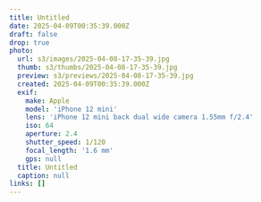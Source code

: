 ```yaml
---
title: Untitled
date: 2025-04-09T00:35:39.000Z
draft: false
drop: true
photo:
  url: s3/images/2025-04-08-17-35-39.jpg
  thumb: s3/thumbs/2025-04-08-17-35-39.jpg
  preview: s3/previews/2025-04-08-17-35-39.jpg
  created: 2025-04-09T00:35:39.000Z
  exif:
    make: Apple
    model: 'iPhone 12 mini'
    lens: 'iPhone 12 mini back dual wide camera 1.55mm f/2.4'
    iso: 64
    aperture: 2.4
    shutter_speed: 1/120
    focal_length: '1.6 mm'
    gps: null
  title: Untitled
  caption: null
links: []
---
```

